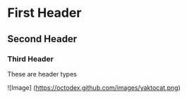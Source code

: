 # First Header
## Second Header
### Third Header

These are header types

![Image] (https://octodex.github.com/images/yaktocat.png)
